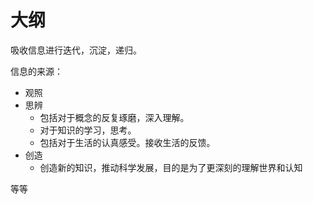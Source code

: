 # 大纲


吸收信息进行迭代，沉淀，递归。

信息的来源：

- 观照
- 思辨
  - 包括对于概念的反复琢磨，深入理解。
  - 对于知识的学习，思考。
  - 包括对于生活的认真感受。接收生活的反馈。
- 创造 
  - 创造新的知识，推动科学发展，目的是为了更深刻的理解世界和认知


等等